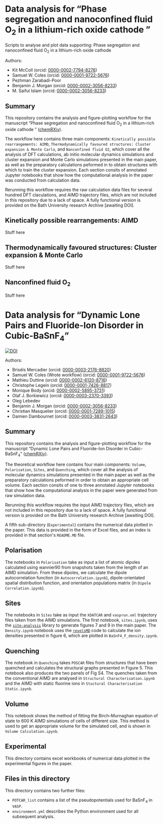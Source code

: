 # Data analysis for &ldquo;Phase segregation and nanoconfined fluid O<sub>2</sub> in a lithium-rich oxide cathode &rdquo;
Scripts to analyse and plot data supporting: Phase segregation and nanoconfined fluid O<sub>2</sub> in a lithium-rich oxide cathode

Authors:
- Kit McColl (orcid: [0000-0002-7794-8276](https://orcid.org/0000-0002-7794-8276)) 
- Samuel W. Coles (orcid: [0000-0001-9722-5676](https://orcid.org/0000-0001-9722-5676))
- Pezhman Zarabadi-Poor
- Benjamin J. Morgan (orcid: [0000-0002-3056-8233](https://orcid.org/0000-0002-3056-8233))
- M. Saiful Islam (orcid: [0000-0002-3056-8233](https://orcid.org/0000-0003-0373-116X))

## Summary
This repository contains the analysis and figure-plotting workflow for the manuscript &ldquo;Phase segregation and nanoconfined fluid O<sub>2</sub> in a lithium-rich oxide cathode &rdquo; ([chemRXiv](https://chemrxiv.org/engage/chemrxiv/article-details/65b261ab9138d23161b931bd)).

The workflow here contains three main components: `Kinetically possible rearrangements: AIMD`, `Thermodynamically favoured structures: Cluster expansion & Monte Carlo`, and `Nanconfined fluid O2`, which cover all the analysis of DFT calculations, ab initio molecular dynamics simulations and cluster expansion and Monte Carlo simulations presented in the main paper, as well as the preparatory calculations peformed in to obtain structures with which to train the cluster expansion. Each section consits of annotated Jupyter notebooks that show how the computational analysis in the paper was conducted from calculation data.

Rerunning this workflow requires the raw calculation data files for several hundred DFT claculations, and AIMD trajectory files, which are not included in this repository due to a lack of space. A fully functional version is provided on the Bath University research Archive [awaiting DOI].

## Kinetically possible rearrangements: AIMD
Stuff here


## Thermodynamically favoured structures: Cluster expansion & Monte Carlo
Stuff here

## Nanconfined fluid O<sub>2</sub>
Stuff here




# Data analysis for &ldquo;Dynamic Lone Pairs and Fluoride-Ion Disorder in Cubic-BaSnF<sub>4</sub>&rdquo;
[![DOI](https://zenodo.org/badge/672827700.svg)](https://zenodo.org/badge/latestdoi/672827700)

Authors:
- Bris&eacute;&iuml;s Mercadier (orcid: [0000-0003-2176-8820](https://orcid.org/0000-0003-2176-8820))
- Samuel W. Coles (Wrote workflow) (orcid: [0000-0001-9722-5676](https://orcid.org/0000-0001-9722-5676)) 
- Mathieu Duttine (orcid: [0000-0002-6120-8716](https://orcid.org/0000-0002-6120-8716))
- Christophe Legein (orcid: [0000-0001-7426-8817](https://orcid.org/0000-0001-7426-8817))
- Monique Body (orcid: [0000-0002-5895-3731](https://orcid.org/0000-0002-5895-3731))
- Olaf J. Borkiewicz (orcid: [0000-0003-2370-3393](https://orcid.org/0000-0003-2370-3393))
- Oleg Lebedev
- Benjamin J. Morgan (orcid: [0000-0002-3056-8233](https://orcid.org/0000-0002-3056-8233))
- Christian Masquelier (orcid: [0000-0001-7289-1015](https://orcid.org/0000-0001-7289-1015))
- Damien Dambournet (orcid: [0000-0003-3831-2643](https://orcid.org/0000-0003-3831-2643))

## Summary
This repository contains the analysis and figure-plotting workflow for the manuscript &ldquo;Dynamic Lone Pairs and Fluoride-Ion Disorder in Cubic-BaSnF<sub>4</sub>&rdquo; ([chemRXiv](https://doi.org/10.26434/chemrxiv-2023-m4014-v2)).

The theoretical workflow here contains four main components: `Volume`, `Polarisation`, `Sites`, and `Quenching`, which cover all the analysis of molecular dynamics simulations presented in the main paper as well as the preparatory calculations peformed in order to obtain an appropriate cell volume. Each section consits of one to three annotated Jupyter notebooks that show how the computational analysis in the paper were generated from raw simulation data.

Rerunning this workflow requires the input AIMD trajectory files, which are not included in this repository due to a lack of space. A fully functional version is provided on the Bath University research Archive [awaiting DOI].

A fifth sub-directory (`Experimental`) contains the numerical data plotted in the paper. This data is provided in the form of Excel files, and an index is provided in that section's `README.MD` file.

## Polarisation
The notebooks in `Polarisation` take as input a list of atomic dipoles calculated using wannier90 from snapshots taken from the length of an AIMD simulation. From these dipoles, we calculate the dipole autocorrelation function (in `Autocorrelation.ipynb`), dipole-orientated spatial distribution function, and orientation populations matrix (in `Dipole Correlation.ipynb`).

## Sites
The notebooks in `Sites` take as input the `XDATCAR` and `vasprun.xml` trajectory files taken from the AIMD simulations. The first notebook, `sites.ipynb`, uses the [`site-analysis`](https://github.com/bjmorgan/site-analysis) library to generate figures 7 and 9 in the main paper. The `Density.ipynb` notebook uses the [`revelsMD`](https://github.com/user200000/revelsmd) code to calculate the ion densities presented in figure 6,  which are plotted in `BaSnF4_F_density.ipynb`.

## Quenching
The notebook in `Quenching` takes `POSCAR` files from structures that have been quenched and calculates the structural graphs presented in Figure 5. This notebook also produces the two panels of Fig S4. The quenches taken from the conventional AIMD are analysed in `Structural Characterisation.ipynb` and the AIMD with static fluorine ions in `Stuctural Characterisation Static.ipynb`.

## Volume

This notebook shows the method of fitting the Birch&ndash;Murnaghan equation of state to 600&nbsp;K AIMD simulations of cells of different size. This method is used to get an appropriate volume for the simulated cell, and is shown in `Volume Calculation.ipynb`.

## Experimental

This directory contains excel workbooks of numerical data plotted in the experimental figures in the paper.

## Files in this directory

This directory contains two further files:
- `POTCAR_list` contains a list of the pseudopotentials used for BaSnF<sub>4</sub> in `VASP`.
- `environment.yml` describes the Python environment used for all subsequent analysis.
